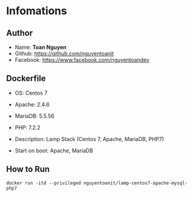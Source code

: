# Infomations
## Author
- Name: **Toan Nguyen**
- Github: https://github.com/nguyentoanit
- Facebook: https://www.facebook.com/nguyentoandev

## Dockerfile
- OS: Centos 7
- Apache: 2.4.6
- MariaDB: 5.5.56
- PHP: 7.2.2

- Description: Lamp Stack (Centos 7, Apache, MariaDB, PHP7)
- Start on boot: Apache, MariaDB

## How to Run

```
docker run -itd --privileged nguyentoanit/lamp-centos7-apache-mysql-php7
```
